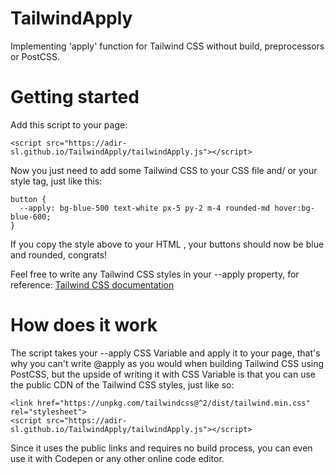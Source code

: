 # TailwindApply
Implementing 'apply' function for Tailwind CSS without build, preprocessors or PostCSS.

# Getting started
Add this script to your page:
```
<script src="https://adir-sl.github.io/TailwindApply/tailwindApply.js"></script>
```

Now you just need to add some Tailwind CSS to your CSS file and/ or your style tag, just like this:

```
button {
  --apply: bg-blue-500 text-white px-5 py-2 m-4 rounded-md hover:bg-blue-600;
}
```
If you copy the style above to your HTML , your buttons should now be blue and rounded, congrats!

Feel free to write any Tailwind CSS styles in your --apply property, for reference: <a href="https://tailwindcss.com/docs/utility-first">Tailwind CSS documentation</a>

# How does it work
The script takes your --apply CSS Variable and apply it to your page, that's why you can't write @apply as you would when building Tailwind CSS using PostCSS, but the upside of writing it with CSS Variable is that you can use the public CDN of the Tailwind CSS styles, just like so:
```
<link href="https://unpkg.com/tailwindcss@^2/dist/tailwind.min.css" rel="stylesheet">
<script src="https://adir-sl.github.io/TailwindApply/tailwindApply.js"></script>
```
Since it uses the public links and requires no build process, you can even use it with Codepen or any other online code editor.